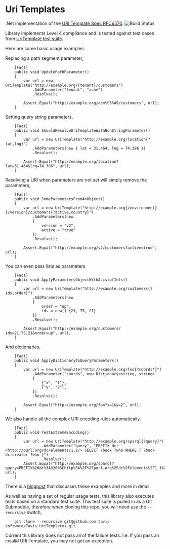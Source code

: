 # Uri Templates #

.Net implementation of the [URI Template Spec RFC6570](http://tools.ietf.org/html/rfc6570). ![Build Status](https://ci.appveyor.com/api/projects/status/nol9sb59uvxvgt8l?svg=true)

Library implements Level 4 compliance and is tested against test cases from [UriTemplate test suite](https://github.com/uri-templates/uritemplate-test).


Here are some basic usage examples:

Replacing a path segment parameter,

        [Fact]
        public void UpdatePathParameter()
        {
            var url = new UriTemplate("http://example.org/{tenant}/customers")
                .AddParameter("tenant", "acmé")
                .Resolve();

            Assert.Equal("http://example.org/acm%C3%A9/customers", url);
        }

Setting query string parameters,

        [Fact]
        public void ShouldResolveUriTemplateWithNonStringParameter()
        {
            var url = new UriTemplate("http://example.org/location{?lat,lng}")
                .AddParameters(new { lat = 31.464, lng = 74.386 })
                .Resolve();

            Assert.Equal("http://example.org/location?lat=31.464&lng=74.386", url);
        }


Resolving a URI when parameters are not set will simply remove the parameters,

        [Fact]
        public void SomeParametersFromAnObject()
        {
            var url = new UriTemplate("http://example.org{/environment}{/version}/customers{?active,country}")
                .AddParameters(new
                {
                    version = "v2",
                    active = "true"
                })
                .Resolve();

            Assert.Equal("http://example.org/v2/customers?active=true", url);
        }

You can even pass lists as parameters

        [Fact]
        public void ApplyParametersObjectWithAListofInts()
        {
            var url = new UriTemplate("http://example.org/customers{?ids,order}")
                .AddParameters(new
                {
                    order = "up",
                    ids = new[] {21, 75, 21}
                })
                .Resolve();

            Assert.Equal("http://example.org/customers?ids=21,75,21&order=up", url);
        }
And dictionaries,

        [Fact]
        public void ApplyDictionaryToQueryParameters()
        {
            var url = new UriTemplate("http://example.org/foo{?coords*}")
                .AddParameter("coords", new Dictionary<string, string>
                {
                    {"x", "1"},
                    {"y", "2"},
                })
                .Resolve();

            Assert.Equal("http://example.org/foo?x=1&y=2", url);
        }


We also handle all the complex URI encoding rules automatically.

        [Fact]
        public void TestExtremeEncoding()
        {
            var url = new UriTemplate("http://example.org/sparql{?query}")
                    .AddParameter("query", "PREFIX dc: <http://purl.org/dc/elements/1.1/> SELECT ?book ?who WHERE { ?book dc:creator ?who }")
                    .Resolve();
            Assert.Equal("http://example.org/sparql?query=PREFIX%20dc%3A%20%3Chttp%3A%2F%2Fpurl.org%2Fdc%2Felements%2F1.1%2F%3E%20SELECT%20%3Fbook%20%3Fwho%20WHERE%20%7B%20%3Fbook%20dc%3Acreator%20%3Fwho%20%7D", url);
        }

There is a [blogpost](http://bizcoder.com/constructing-urls-the-easy-way) that discusses these examples and more in detail.

As well as having a set of regular usage tests, this library also executes tests based on a standard test suite.  This test suite is pulled in as a Git Submodule, therefore when cloning this repo, you will need use the `--recursive` switch,

        git clone --recursive git@github.com:tavis-software/Tavis.UriTemplates.git


Current this library does not pass all of the failure tests.  I.e. If you pass an invalid URI Template, you may not get an exception.

